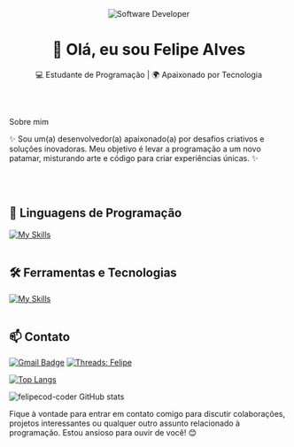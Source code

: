 <div align="center">
  <img src="https://i.pinimg.com/originals/0f/25/e4/0f25e4668c1c7740b5ed41835339d67f.gif" alt="Software Developer">
</div>

<h1 align="center">👋 Olá, eu sou Felipe Alves</h1>

<p align="center">
  💻 Estudante de Programação | 🌍 Apaixonado por Tecnologia
</p><br><br>
<p <align="center">
Sobre mim

✨ Sou um(a) desenvolvedor(a) apaixonado(a) por desafios criativos e soluções inovadoras. Meu objetivo é levar a programação a um novo patamar, misturando arte e código para criar experiências únicas. ✨</p><br><br>

## 🚀 Linguagens de Programação
[![My Skills](https://skillicons.dev/icons?i=html,css,javascript)](https://skillicons.dev)<br><br>

## 🛠️ Ferramentas e Tecnologias
[![My Skills](https://skillicons.dev/icons?i=vscode,react,next,vue,git,github)](https://skillicons.dev)<br><br>

## 📫 Contato

[![Gmail Badge](https://img.shields.io/badge/-{felipealvesxx509@gmail.com}-006bed?style=flat-square&logo=Gmail&logoColor=white&link=mailto:{felipealvesxx509@gmail.com})](mailto:{felipealvesxx509@gmail.com})
[![Threads: Felipe](https://img.shields.io/badge/-felipe-blue?style=flat-square&logo=threads&logoColor=white&link=https://https://www.threads.net/@felipealves_life)](https://https://www.threads.net/@felipealves_life)

[![Top Langs](https://github-readme-stats.vercel.app/api/top-langs/?username=felipecod-coder)](https://github.com/felipecod-coder/github-readme-stats)

![felipecod-coder GitHub stats](https://github-readme-stats.vercel.app/api?username=felipecod-coder&show_icons=true&theme=radical)

Fique à vontade para entrar em contato comigo para discutir colaborações, projetos interessantes ou qualquer outro assunto relacionado à programação. Estou ansioso para ouvir de você! 😊 <br><br>


<!---
felipecod-coder/felipecod-coder is a ✨ special ✨ repository because its `README.md` (this file) appears on your GitHub profile.
You can click the Preview link to take a look at your changes.
--->
